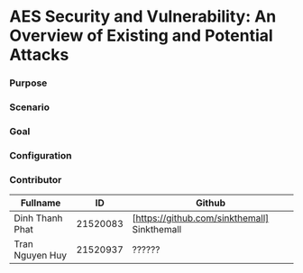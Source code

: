# AES Security and Vulnerability: An Overview of Existing and Potential Attacks
### Purpose


### Scenario

### Goal

### Configuration

### Contributor

| Fullname | ID | Github |
| --- | --- | --- |
| Dinh Thanh Phat | 21520083 | [https://github.com/sinkthemall] Sinkthemall |
| Tran Nguyen Huy | 21520937 | ?????? |